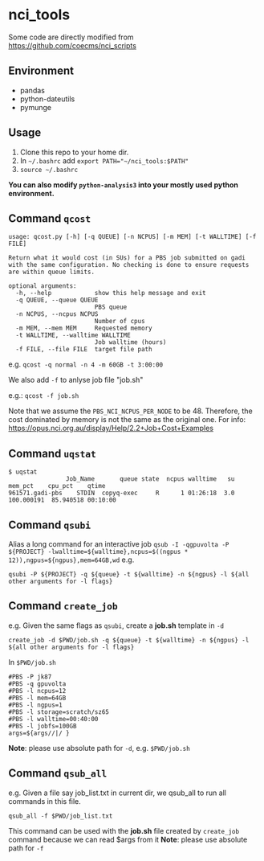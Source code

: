 # nci_tools
Some code are directly modified from https://github.com/coecms/nci_scripts

## Environment
* pandas
* python-dateutils
* pymunge

## Usage
1. Clone this repo to your home dir.
2. In `~/.bashrc` add `export PATH="~/nci_tools:$PATH"`
3. `source ~/.bashrc`

**You can also modify `python-analysis3` into your mostly used python environment.**

## Command `qcost`
```
usage: qcost.py [-h] [-q QUEUE] [-n NCPUS] [-m MEM] [-t WALLTIME] [-f FILE]

Return what it would cost (in SUs) for a PBS job submitted on gadi with the same configuration. No checking is done to ensure requests are within queue limits.

optional arguments:
  -h, --help            show this help message and exit
  -q QUEUE, --queue QUEUE
                        PBS queue
  -n NCPUS, --ncpus NCPUS
                        Number of cpus
  -m MEM, --mem MEM     Requested memory
  -t WALLTIME, --walltime WALLTIME
                        Job walltime (hours)
  -f FILE, --file FILE  target file path

```
e.g. `qcost -q normal -n 4 -m 60GB -t 3:00:00`

We also add `-f` to anlyse job file "job.sh"

e.g.: `qcost -f job.sh`

Note that we assume the `PBS_NCI_NCPUS_PER_NODE` to be 48. Therefore, the cost dominated by memory is not the same as the original one. For info: https://opus.nci.org.au/display/Help/2.2+Job+Cost+Examples

## Command `uqstat`
```
$ uqstat
                Job_Name       queue state  ncpus walltime   su     mem_pct    cpu_pct    qtime
961571.gadi-pbs    STDIN  copyq-exec     R      1 01:26:18  3.0  100.000191  85.940518 00:10:00
```

## Command `qsubi`
Alias a long command for an interactive job `qsub -I -qgpuvolta -P ${PROJECT} -lwalltime=${walltime},ncpus=$((ngpus * 12)),ngpus=${ngpus},mem=64GB,wd`
e.g.
```
qsubi -P ${PROJECT} -q ${queue} -t ${walltime} -n ${ngpus} -l ${all other arguments for -l flags}
```

## Command `create_job`

e.g. Given the same flags as `qsubi`, create a **job.sh** template in `-d`
```
create_job -d $PWD/job.sh -q ${queue} -t ${walltime} -n ${ngpus} -l ${all other arguments for -l flags}
```
In `$PWD/job.sh`
```
#PBS -P jk87
#PBS -q gpuvolta
#PBS -l ncpus=12
#PBS -l mem=64GB
#PBS -l ngpus=1
#PBS -l storage=scratch/sz65
#PBS -l walltime=00:40:00
#PBS -l jobfs=100GB
args=${args//|/ }
```
**Note**: please use absolute path for `-d`, e.g. `$PWD/job.sh`

## Command `qsub_all`

e.g. Given a file say job_list.txt in current dir, we qsub_all to run all commands in this file.
```
qsub_all -f $PWD/job_list.txt
```

This command can be used with the **job.sh** file created by `create_job` command because we can read $args from it
**Note**: please use absolute path for `-f`


